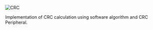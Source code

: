 ![CRC](https://github.com/AmrAli47/Embedded-system/assets/167882152/2ed12a04-6559-47f4-a8c2-6ad04dca29eb)

Implementation of CRC calculation using software algorithm and CRC Peripheral.
